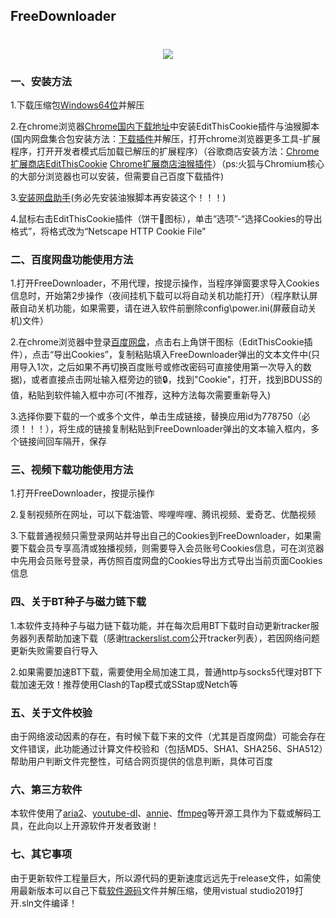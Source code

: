 ## FreeDownloader


<h1 align="center">
<img src="https://github.com/HXHGTS/FreeDownloader/raw/master/icon.ico">
</h1>


### 一、安装方法

1.下载压缩包[Windows64位](https://github.com/HXHGTS/FreeDownloader/releases/latest/download/FreeDownloader.X64.zip)并解压

2.在chrome浏览器[Chrome国内下载地址](https://www.google.cn/chrome/)中安装EditThisCookie插件与油猴脚本(国内网盘集合包安装方法：[下载插件](https://www.lanzoui.com/i9mqftg)并解压，打开chrome浏览器更多工具-扩展程序，打开开发者模式后加载已解压的扩展程序）（谷歌商店安装方法：[Chrome扩展商店EditThisCookie](https://chrome.google.com/webstore/detail/editthiscookie/fngmhnnpilhplaeedifhccceomclgfbg?hl=zh-CN) [Chrome扩展商店油猴插件](https://chrome.google.com/webstore/detail/tampermonkey/dhdgffkkebhmkfjojejmpbldmpobfkfo)）（ps:火狐与Chromium核心的大部分浏览器也可以安装，但需要自己百度下载插件)

3.[安装网盘助手](https://greasyfork.org/scripts/378301-%E7%BD%91%E7%9B%98%E5%8A%A9%E6%89%8B/code/%E7%BD%91%E7%9B%98%E5%8A%A9%E6%89%8B.user.js)(务必先安装油猴脚本再安装这个！！！)

4.鼠标右击EditThisCookie插件（饼干🍪图标），单击“选项”-“选择Cookies的导出格式”，将格式改为“Netscape HTTP Cookie File”

### 二、百度网盘功能使用方法

1.打开FreeDownloader，不用代理，按提示操作，当程序弹窗要求导入Cookies信息时，开始第2步操作（夜间挂机下载可以将自动关机功能打开）（程序默认屏蔽自动关机功能，如果需要，请在进入软件前删除config\power.ini(屏蔽自动关机)文件）

2.在chrome浏览器中登录[百度网盘](https://pan.baidu.com/disk/home?#/all?path=%2F&vmode=list)，点击右上角饼干图标（EditThisCookie插件），点击“导出Cookies”，复制粘贴填入FreeDownloader弹出的文本文件中(只用导入1次，之后如果不再切换百度账号或修改密码可直接使用第一次导入的数据)，或者直接点击网址输入框旁边的锁🔒，找到"Cookie"，打开，找到BDUSS的值，粘贴到软件输入框中亦可(不推荐，这种方法每次需要重新导入)

3.选择你要下载的一个或多个文件，单击生成链接，替换应用id为778750（必须！！！），将生成的链接复制粘贴到FreeDownloader弹出的文本输入框内，多个链接间回车隔开，保存

### 三、视频下载功能使用方法

1.打开FreeDownloader，按提示操作

2.复制视频所在网址，可以下载油管、哔哩哔哩、腾讯视频、爱奇艺、优酷视频

3.下载普通视频只需登录网站并导出自己的Cookies到FreeDownloader，如果需要下载会员专享高清或独播视频，则需要导入会员账号Cookies信息，可在浏览器中先用会员账号登录，再仿照百度网盘的Cookies导出方式导出当前页面Cookies信息


### 四、关于BT种子与磁力链下载

1.本软件支持种子与磁力链下载功能，并在每次启用BT下载时自动更新tracker服务器列表帮助加速下载（感谢[trackerslist.com](https://trackerslist.com/#/zh)公开tracker列表），若因网络问题更新失败需要自行导入

2.如果需要加速BT下载，需要使用全局加速工具，普通http与socks5代理对BT下载加速无效！推荐使用Clash的Tap模式或SStap或Netch等

### 五、关于文件校验

由于网络波动因素的存在，有时候下载下来的文件（尤其是百度网盘）可能会存在文件错误，此功能通过计算文件校验和（包括MD5、SHA1、SHA256、SHA512）帮助用户判断文件完整性，可结合网页提供的信息判断，具体可百度

### 六、第三方软件

本软件使用了[aria2](https://aria2.github.io/)、[youtube-dl](https://gitlab.com/ytdl-org/youtube-dl)、[annie](https://github.com/iawia002/annie)、[ffmpeg](https://ffmpeg.org/)等开源工具作为下载或解码工具，在此向以上开源软件开发者致谢！

### 七、其它事项

由于更新软件工程量巨大，所以源代码的更新速度远远先于release文件，如需使用最新版本可以自己下载[软件源码](https://github.com/HXHGTS/FreeDownloader/archive/master.zip)文件并解压缩，使用vistual studio2019打开.sln文件编译！


